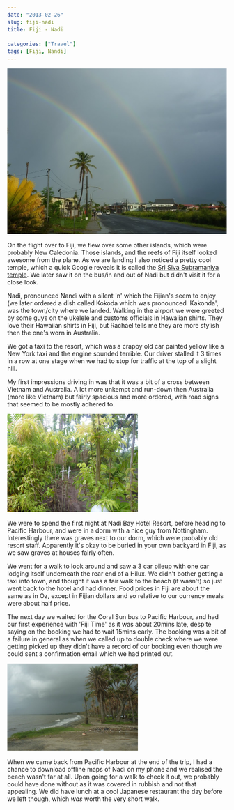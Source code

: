```yaml
---
date: "2013-02-26"
slug: fiji-nadi
title: Fiji - Nadi

categories: ["Travel"]
tags: [Fiji, Nandi]
---
```


![Nadi Rainbow](p1110188.jpg)

On the flight over to Fiji, we flew over some other islands, which were probably New Caledonia. Those islands, and the reefs of Fiji itself looked awesome from the plane. As we are landing I also noticed a pretty cool temple, which a quick Google reveals it is called the [Sri Siva Subramaniya temple](http://en.wikipedia.org/wiki/Sri_Siva_Subramaniya_temple). We later saw it on the bus/in and out of Nadi but didn't visit it for a close look.

Nadi, pronounced Nandi with a silent 'n' which the Fijian's seem to enjoy (we later ordered a dish called Kokoda which was pronounced 'Kakonda', was the town/city where we landed. Walking in the airport we were greeted by some guys on the ukelele and customs officials in Hawaiian shirts. They love their Hawaiian shirts in Fiji, but Rachael tells me they are more stylish then the one's worn in Australia.

We got a taxi to the resort, which was a crappy old car painted yellow like a New York taxi and the engine sounded terrible. Our driver stalled it 3 times in a row at one stage when we had to stop for traffic at the top of a slight hill.

My first impressions driving in was that it was a bit of a cross between Vietnam and Australia. A lot more unkempt and run-down then Australia (more like Vietnam) but fairly spacious and more ordered, with road signs that seemed to be mostly adhered to.

![Nadi Graves](p1110202.jpg)

We were to spend the first night at Nadi Bay Hotel Resort, before heading to Pacific Harbour, and were in a dorm with a nice guy from Nottingham. Interestingly there was graves next to our dorm, which were probably old resort staff. Apparently it's okay to be buried in your own backyard in Fiji, as we saw graves at houses fairly often.

We went for a walk to look around and saw a 3 car pileup with one car lodging itself underneath the rear end of a Hilux. We didn't bother getting a taxi into town, and thought it was a fair walk to the beach (it wasn't) so just went back to the hotel and had dinner. Food prices in Fiji are about the same as in Oz, except in Fijian dollars and so relative to our currency meals were about half price.

The next day we waited for the Coral Sun bus to Pacific Harbour, and had our first experience with 'Fiji Time' as it was about 20mins late, despite saying on the booking we had to wait 15mins early. The booking was a bit of a failure in general as when we called up to double check where we were getting picked up they didn't have a record of our booking even though we could sent a confirmation email which we had printed out.

![Nadi Beach](p1110707.jpg)

When we came back from Pacific Harbour at the end of the trip, I had a chance to download offline maps of Nadi on my phone and we realised the beach wasn't far at all. Upon going for a walk to check it out, we probably could have done without as it was covered in rubbish and not that appealing. We did have lunch at a cool Japanese restaurant the day before we left though, which _was_ worth the very short walk.






